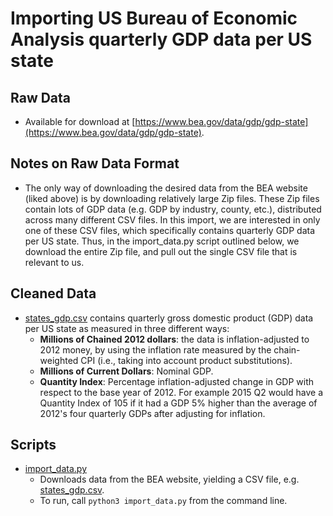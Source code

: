 # Importing US Bureau of Economic Analysis quarterly GDP data per US state

## Raw Data
- Available for download at [https://www.bea.gov/data/gdp/gdp-state](https://www.bea.gov/data/gdp/gdp-state).

## Notes on Raw Data Format
- The only way of downloading the desired data from the BEA website (liked above) is by downloading relatively large Zip files. These Zip files contain lots of GDP data (e.g. GDP by industry, county, etc.), distributed across many different CSV files. In this import, we are interested in only one of these CSV files, which specifically contains quarterly GDP data per US state. Thus, in the import_data.py script outlined below, we download the entire Zip file, and pull out the single CSV file that is relevant to us. 

## Cleaned Data
- [states_gdp.csv](states_gdp.csv) contains quarterly gross domestic product (GDP) data per US state as measured in three different ways:
  - **Millions of Chained 2012 dollars**: the data is inflation-adjusted to 2012 money, by using the inflation rate measured by the chain-weighted CPI (i.e., taking into account product substitutions).
  - **Millions of Current Dollars**: Nominal GDP.
  - **Quantity Index**: Percentage inflation-adjusted change in GDP with respect to the base year of 2012. For example 2015 Q2 would have a Quantity Index of 105 if it had a GDP 5% higher than the average of 2012's four quarterly GDPs after adjusting for inflation.

## Scripts
- [import_data.py](import_data.py)
  - Downloads data from the BEA website, yielding a CSV file, e.g. [states_gdp.csv](states_gdp.csv).
  - To run, call `python3 import_data.py` from the command line.
